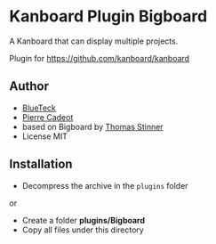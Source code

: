 Kanboard Plugin Bigboard
==========================

A Kanboard that can display multiple projects.

Plugin for https://github.com/kanboard/kanboard

Author
------

- [BlueTeck](https://github.com/BlueTeck)
- [Pierre Cadeot](https://github.com/pcadeot)
- based on Bigboard by [Thomas Stinner](https://github.com/stinnux)
- License MIT

Installation
------------

- Decompress the archive in the `plugins` folder

or

- Create a folder **plugins/Bigboard**
- Copy all files under this directory
